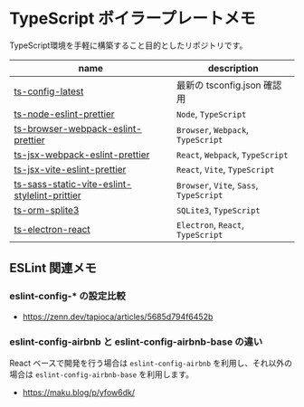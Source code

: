 # TypeScript ボイラープレートメモ

TypeScript環境を手軽に構築すること目的としたリポジトリです。

| name | description |
| ---- | ---- |
| [ts-config-latest](ts-config-latest) | 最新の tsconfig.json 確認用 |
| [ts-node-eslint-prettier](ts-node-eslint-prettier) | `Node`, `TypeScript` |
| [ts-browser-webpack-eslint-prettier](ts-browser-webpack-eslint-prettier) | `Browser`, `Webpack`, `TypeScript` |
| [ts-jsx-webpack-eslint-prettier](ts-jsx-webpack-eslint-prettier) | `React`, `Webpack`, `TypeScript` |
| [ts-jsx-vite-eslint-prettier](ts-jsx-vite-eslint-prettier) | `React`, `Vite`, `TypeScript` |
| [ts-sass-static-vite-eslint-stylelint-prittier](ts-sass-static-vite-eslint-stylelint-prittier) | `Browser`, `Vite`, `Sass`, `TypeScript` |
| [ts-orm-splite3](ts-orm-splite3) | `SQLite3`, `TypeScript` |
| [ts-electron-react](ts-electron-react) | `Electron`, `React`, `TypeScript` |

## ESLint 関連メモ

### eslint-config-* の設定比較

- https://zenn.dev/tapioca/articles/5685d794f6452b

### eslint-config-airbnb と eslint-config-airbnb-base の違い

React ベースで開発を行う場合は `eslint-config-airbnb` を利用し、それ以外の場合は `eslint-config-airbnb-base` を利用します。

- https://maku.blog/p/yfow6dk/
